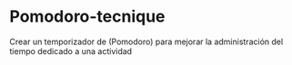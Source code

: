 # Pomodoro-tecnique
Crear un temporizador de (Pomodoro) para mejorar la administración del tiempo dedicado a una actividad
